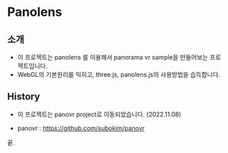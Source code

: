 # Panolens
## 소개
- 이 프로젝트는 panolens 를 이용해서 panorama vr sample을 만들어보는 프로젝트입니다.
- WebGL의 기본원리를 익히고, three.js, panolens.js의 사용방법을 습득합니다.

## History
- 이 프로젝트는 panovr project로 이동되었습니다. (2022.11.08)
* panovr : https://github.com/subokim/panovr

끝.

